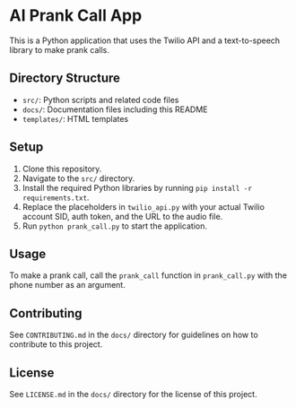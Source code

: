 # AI Prank Call App

This is a Python application that uses the Twilio API and a text-to-speech library to make prank calls.

## Directory Structure

- `src/`: Python scripts and related code files
- `docs/`: Documentation files including this README
- `templates/`: HTML templates

## Setup

1. Clone this repository.
2. Navigate to the `src/` directory.
3. Install the required Python libraries by running `pip install -r requirements.txt`.
4. Replace the placeholders in `twilio_api.py` with your actual Twilio account SID, auth token, and the URL to the audio file.
5. Run `python prank_call.py` to start the application.

## Usage

To make a prank call, call the `prank_call` function in `prank_call.py` with the phone number as an argument.

## Contributing

See `CONTRIBUTING.md` in the `docs/` directory for guidelines on how to contribute to this project.

## License

See `LICENSE.md` in the `docs/` directory for the license of this project.